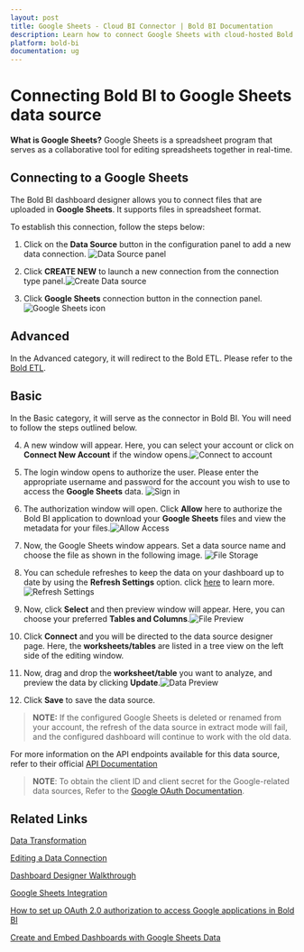 ```yaml
---
layout: post
title: Google Sheets - Cloud BI Connector | Bold BI Documentation
description: Learn how to connect Google Sheets with cloud-hosted Bold BI and create data source for dashboard preparation.
platform: bold-bi
documentation: ug
---
```

   
# Connecting Bold BI to Google Sheets data source
**What is Google Sheets?** Google Sheets is a spreadsheet program that serves as a collaborative tool for editing spreadsheets together in real-time.

## Connecting to a Google Sheets
The Bold BI dashboard designer allows you to connect files that are uploaded in **Google Sheets**. It supports files in spreadsheet format.
   
To establish this connection, follow the steps below:

1. Click on the **Data Source** button in the configuration panel to add a new data connection.
![Data Source panel](/static/assets/working-with-datasource/data-connectors/images/GoogleSheets/datasource.png)
   
2. Click **CREATE NEW** to launch a new connection from the connection type panel.![Create Data source](/static/assets/working-with-datasource/data-connectors/images/GoogleSheets/createdatasource.png)

3. Click **Google Sheets** connection button in the connection panel.![Google Sheets icon](/static/assets/working-with-datasource/data-connectors/images/GoogleSheets/Sheetsicon.png)

## Advanced
In the Advanced category, it will redirect to the Bold ETL. Please refer to the [Bold ETL](/managing-resources/manage-data-sources/#advanced-category).

## Basic
In the Basic category, it will serve as the connector in Bold BI. You will need to follow the steps outlined below.

4. A new window will appear. Here, you can select your account or click on **Connect New Account** if the window opens.![Connect to account](/static/assets/working-with-datasource/data-connectors/images/GoogleSheets/createaccount_googleSheets.png)
   
5. The login window opens to authorize the user. Please enter the appropriate username and password for the account you wish to use to access the **Google Sheets** data.
![Sign in](/static/assets/working-with-datasource/data-connectors/images/GoogleSheets/sign_in.png)

6. The authorization window will open. Click **Allow** here to authorize the Bold BI application to download your **Google Sheets** files and view the metadata for your files.![Allow Access](/static/assets/working-with-datasource/data-connectors/images/GoogleSheets/allow_access.png)

7. Now, the Google Sheets window appears. Set a data source name and choose the file as shown in the following image. ![File Storage](/static/assets/working-with-datasource/data-connectors/images/GoogleSheets/file_storage.png)

8. You can schedule refreshes to keep the data on your dashboard up to date by using the **Refresh Settings** option. click [here](/working-with-data-sources/data-connectors/excel/#refreshing-cloud-excel-data-source) to learn more.![Refresh Settings](/static/assets/working-with-datasource/data-connectors/images/GoogleSheets/refresh_settings.png)

9. Now, click **Select** and then preview window will appear. Here, you can choose your preferred **Tables and Columns**.![File Preview](/static/assets/working-with-datasource/data-connectors/images/GoogleSheets/file_preview.png)

10. Click **Connect** and you will be directed to the data source designer page. Here, the **worksheets/tables** are listed in a tree view on the left side of the editing window.

11. Now, drag and drop the **worksheet/table** you want to analyze, and preview the data by clicking **Update**.![Data Preview](/static/assets/working-with-datasource/data-connectors/images/GoogleSheets/data_preview.png)

12. Click **Save** to save the data source.

> **NOTE:** If the configured Google Sheets is deleted or renamed from your account, the refresh of the data source in extract mode will fail, and the configured dashboard will continue to work with the old data.

For more information on the API endpoints available for this data source, refer to their official [API Documentation](https://developers.google.com/identity/protocols/OAuth2)

>**NOTE**: To obtain the client ID and client secret for the Google-related data sources, Refer to the [Google OAuth Documentation](/working-with-data-sources/data-connectors/gmail/#how-to-obtain-the-google-client-id-and-client-secret). 


## Related Links

[Data Transformation](/working-with-data-sources/data-modeling/joining-table/)

[Editing a Data Connection](/working-with-data-sources/editing-a-data-connection/)   

[Dashboard Designer Walkthrough](/getting-started/creating-dashboard/)

[Google Sheets Integration](https://www.boldbi.com/integrations/google-sheets?utm_source=syncfusion&utm_medium=documentation&utm_campaign=boldbigoolglesheetsintegration)

[How to set up OAuth 2.0 authorization to access Google applications in Bold BI](https://www.boldbi.com/kb/security/how-to-set-up-oauth2-authorization-to-access-google-applications)

[Create and Embed Dashboards with Google Sheets Data](https://www.boldbi.com/blog/create-and-embed-dashboard-with-google-sheets-data)